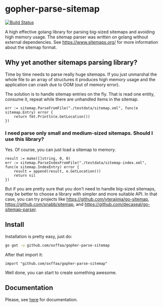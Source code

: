 # gopher-parse-sitemap

[![Build Status](https://travis-ci.org/oxffaa/gopher-parse-sitemap.svg?branch=master)](https://travis-ci.org/oxffaa/gopher-parse-sitemap)

A high effective golang library for parsing big-sized sitemaps and avoiding high memory usage. The sitemap parser was written on golang without external dependencies. See https://www.sitemaps.org/ for more information about the sitemap format.

## Why yet another sitemaps parsing library?

Time by time needs to parse really huge sitemaps. If you just unmarshal the whole file to an array of structures it produces high memory usage and the application can crash due to OOM (out of memory error). 


The solution is to handle sitemap entries on the fly. That is read one entity, consume it, repeat while there are unhandled items in the sitemap.

```golang
err := sitemap.ParseFromFile("./testdata/sitemap.xml", func(e sitemap.Entry) error {
    return fmt.Println(e.GetLocation())
})
```

### I need parse only small and medium-sized sitemaps. Should I use this library?

Yes. Of course, you can just load a sitemap to memory.

```golang
result := make([]string, 0, 0)
err := sitemap.ParseIndexFromFile("./testdata/sitemap-index.xml", func(e sitemap.IndexEntry) error {
    result = append(result, e.GetLocation())
    return nil
})
```

But if you are pretty sure that you don't need to handle big-sized sitemaps, may be better to choose a library with simpler and more suitable API. In that case, you can try projects like https://github.com/yterajima/go-sitemap, https://github.com/snabb/sitemap, and https://github.com/decaseal/go-sitemap-parser.

## Install

Installation is pretty easy, just do:

```bash
go get -u github.com/oxffaa/gopher-parse-sitemap
```

After that import it:
```golang
import "github.com/oxffaa/gopher-parse-sitemap"
```

Well done, you can start to create something awesome.

## Documentation

Please, see [here](https://godoc.org/github.com/oxffaa/gopher-parse-sitemap) for documentation.
